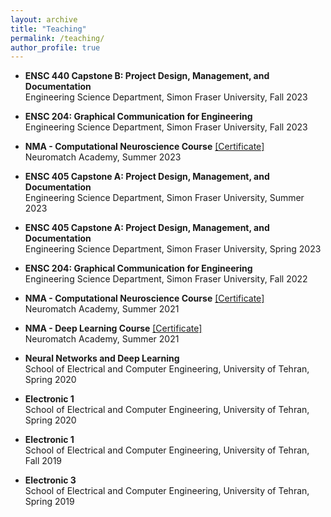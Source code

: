 ```yaml
---
layout: archive
title: "Teaching"
permalink: /teaching/
author_profile: true
---
```


* **ENSC 440 Capstone B: Project Design, Management, and Documentation**\
  Engineering Science Department, Simon Fraser University, Fall 2023

* **ENSC 204: Graphical Communication for Engineering**\
  Engineering Science Department, Simon Fraser University, Fall 2023

* **NMA - Computational Neuroscience Course** [[Certificate]](https://portal.neuromatchacademy.org/certificate/bf9aefd9-3571-4fc1-880d-0b6a004b813c)\
  Neuromatch Academy, Summer 2023

* **ENSC 405 Capstone A: Project Design, Management, and Documentation**\
  Engineering Science Department, Simon Fraser University, Summer 2023

* **ENSC 405 Capstone A: Project Design, Management, and Documentation**\
  Engineering Science Department, Simon Fraser University, Spring 2023

* **ENSC 204: Graphical Communication for Engineering**\
  Engineering Science Department, Simon Fraser University, Fall 2022
  
* **NMA - Computational Neuroscience Course** [[Certificate]](https://portal.neuromatchacademy.org/certificate/25e23d37-e131-4e3a-913e-a6fc9d564867)\
  Neuromatch Academy, Summer 2021

* **NMA - Deep Learning Course** [[Certificate]](https://portal.neuromatchacademy.org/certificate/eaa5874d-bb2e-4172-b9fa-efa2ef11b0d9)\
  Neuromatch Academy, Summer 2021

* **Neural Networks and Deep Learning**\
  School of Electrical and Computer Engineering, University of Tehran, Spring 2020

* **Electronic 1**\
  School of Electrical and Computer Engineering, University of Tehran, Spring 2020

* **Electronic 1**\
  School of Electrical and Computer Engineering, University of Tehran, Fall 2019

* **Electronic 3**\
  School of Electrical and Computer Engineering, University of Tehran, Spring 2019
